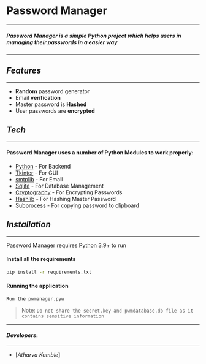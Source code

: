 # Password Manager
---
##### Password Manager is a simple Python project which helps users in managing their passwords in a easier way
---
## _Features_
---
- **Random** password generator
- Email **verification**
- Master password is **Hashed**
- User passwords are **encrypted**

## _Tech_
---
#### Password Manager uses a number of Python Modules to work properly:
- [Python](https://www.python.org/) - For Backend
- [Tkinter](https://docs.python.org/3/library/tkinter.html) - For GUI
- [smtplib](https://docs.python.org/3/library/smtplib.html) - For Email
- [Sqlite](https://docs.python.org/3/library/sqlite3.html) - For Database Management
- [Cryptography](https://cryptography.io/en/latest/) - For Encrypting Passwords
- [Hashlib](https://cryptography.io/en/latest/) - For Hashing Master Password
- [Subprocess](https://docs.python.org/3/library/subprocess.html) - For copying password to clipboard

## _Installation_   
---
 Password Manager requires [Python](https://www.python.org/) 3.9+ to run

#### Install all the requirements
 ```sh
pip install -r requirements.txt
```
#### Running the application
```
Run the pwmanager.pyw
```

> Note: `Do not share the secret.key and pwmdatabase.db file as it contains sensitive information`
---
#### _Developers_:
---
- [_Atharva Kamble_]
